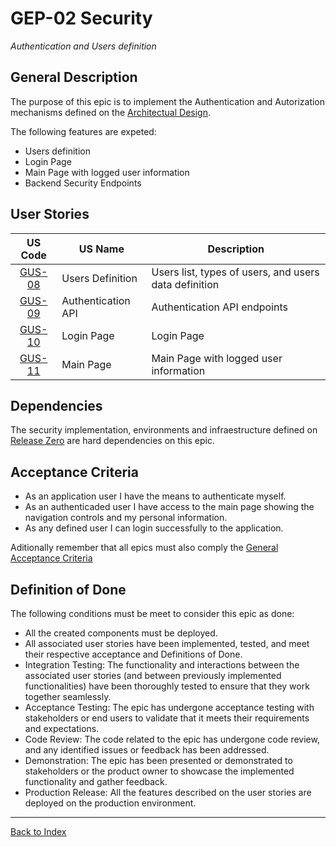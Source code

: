 # GEP-02 Security 
_Authentication and Users definition_

## General Description

The purpose of this epic is to implement the Authentication and Autorization mechanisms defined on the [Architectual Design](/DOC/GEP-01-Release-Zero/GUS-01-Architectural-Design.md).

The following features are expeted:
* Users definition
* Login Page
* Main Page with logged user information
* Backend Security Endpoints

## User Stories
|US Code|US Name|Description|
|:--:|--|--|
|[GUS-08](GUS-08-Users-Definition.md)|Users Definition|Users list, types of users, and users data definition|
|[GUS-09](GUS-09-Authentication-API.md)|Authentication API|Authentication API endpoints|
|[GUS-10](GUS-10-Login-Page.md)|Login Page|Login Page|
|[GUS-11](GUS-11-Main-Page.md)|Main Page|Main Page with logged user information|


## Dependencies

The security implementation, environments and infraestructure defined on [Release Zero](/DOC/GEP-01-Release-Zero/GEP-01-Release-Zero.md) are hard dependencies on this epic.

## Acceptance Criteria
* As an application user I have the means to authenticate myself.
* As an authenticaded user I have access to the main page showing the navigation controls and my personal information.
* As any defined user I can login successfully to the application.

Aditionally remember that all epics must also comply the [General Acceptance Criteria](../generalAcceptanceCriteria.md)

## Definition of Done
The following conditions must be meet to consider this epic as done:
* All the created components must be deployed.
* All associated user stories have been implemented, tested, and meet their respective acceptance and Definitions of Done.
* Integration Testing: The functionality and interactions between the associated user stories (and between previously implemented functionalities) have been thoroughly tested to ensure that they work together seamlessly.
* Acceptance Testing: The epic has undergone acceptance testing with stakeholders or end users to validate that it meets their requirements and expectations.
* Code Review: The code related to the epic has undergone code review, and any identified issues or feedback has been addressed.
* Demonstration: The epic has been presented or demonstrated to stakeholders or the product owner to showcase the implemented functionality and gather feedback.
* Production Release: All the features described on the user stories are deployed on the production environment.

---
[Back to Index](../../README.md)

